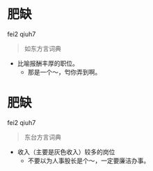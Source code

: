 # 肥缺
fei2 qiuh7
> 如东方言词典
- 比喻报酬丰厚的职位。
  - 那是一个～，匄你弄到啊。

# 肥缺
fei2 qiuh7
> 东台方言词典
- 收入（主要是灰色收入）较多的岗位
  - 不要以为人事股长是个～，一定要廉洁办事。
